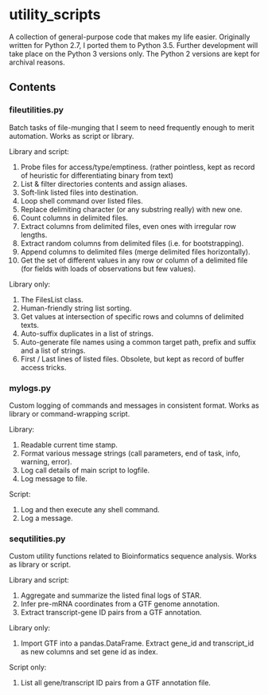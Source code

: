 # utility_scripts

A collection of general-purpose code that makes my life easier.
Originally written for Python 2.7, I ported them to Python 3.5. Further development will take place on the Python 3 versions only. The Python 2 versions are kept for archival reasons.

## Contents

### fileutilities.py

Batch tasks of file-munging that I seem to need frequently enough to merit automation. Works as script or library. 

Library and script:

1. Probe files for access/type/emptiness. (rather pointless, kept as record of heuristic for differentiating binary from text)
2. List & filter directories contents and assign aliases.
3. Soft-link listed files into destination.
4. Loop shell command over listed files.
5. Replace delimiting character (or any substring really) with new one.
6. Count columns in delimited files.
7. Extract columns from delimited files, even ones with irregular row lengths.
8. Extract random columns from delimited files (i.e. for bootstrapping).
9. Append columns to delimited files (merge delimited files horizontally).
10. Get the set of different values in any row or column of a delimited file (for fields with loads of observations but few values).

Library only:

1. The FilesList class.
2. Human-friendly string list sorting.
3. Get values at intersection of specific rows and columns of delimited texts.
4. Auto-suffix duplicates in a list of strings.
5. Auto-generate file names using a common target path, prefix and suffix and a list of strings.
5. First / Last lines of listed files. Obsolete, but kept as record of buffer access tricks.


### mylogs.py

Custom logging of commands and messages in consistent format. Works as library or command-wrapping script. 

Library:

1. Readable current time stamp.
2. Format various message strings (call parameters, end of task, info, warning, error).
3. Log call details of main script to logfile.
4. Log message to file.

Script:

1. Log and then execute any shell command.
2. Log a message.

### sequtilities.py

Custom utility functions related to Bioinformatics sequence analysis. Works as library or script.

Library and script:

1. Aggregate and summarize the listed final logs of STAR.
2. Infer pre-mRNA coordinates from a GTF genome annotation.
3. Extract transcript-gene ID pairs from a GTF annotation.

Library only:

1. Import GTF into a pandas.DataFrame. Extract gene_id and transcript_id as new columns and set gene id as index.

Script only:

1. List all gene/transcript ID pairs from a GTF annotation file.
